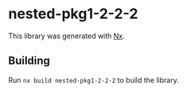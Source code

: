 # nested-pkg1-2-2-2

This library was generated with [Nx](https://nx.dev).

## Building

Run `nx build nested-pkg1-2-2-2` to build the library.
